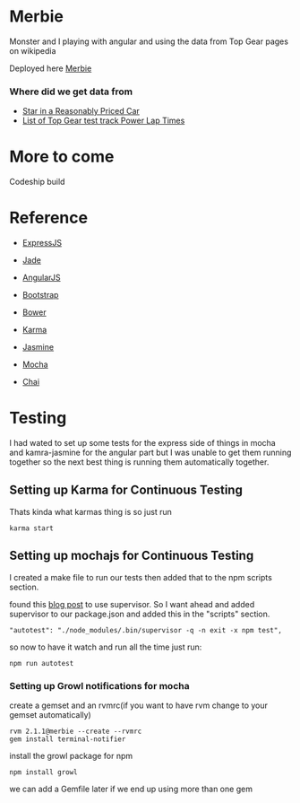 # Merbie

Monster and I playing with angular and using the data from Top Gear pages on wikipedia

Deployed here [Merbie](https://merbie.herokuapp.com/)

### Where did we get data from

* [Star in a Reasonably Priced Car](http://en.wikipedia.org/wiki/Top_Gear_test_track)
* [List of Top Gear test track Power Lap Times](http://en.wikipedia.org/wiki/List_of_Top_Gear_test_track_Power_Lap_Times)

# More to come

Codeship build


# Reference

* [ExpressJS](http://expressjs.com/)

* [Jade](http://jade-lang.com/)

* [AngularJS](https://angularjs.org/)

* [Bootstrap](http://getbootstrap.com/)

* [Bower](http://bower.io/)

* [Karma](http://karma-runner.github.io/0.12/index.html)

* [Jasmine](http://jasmine.github.io/2.2/introduction.html)

* [Mocha](http://mochajs.org/)

* [Chai](http://chaijs.com/api/bdd/)


# Testing

I had wated to set up some tests for the express side of things in mocha and kamra-jasmine for the angular part but I was
unable to get them running together so the next best thing is running them automatically together.

## Setting up Karma for Continuous Testing

 Thats kinda what karmas thing is so just run

```
karma start
```

## Setting up mochajs for Continuous Testing

I created a make file to run our tests then added that to the npm scripts section.

found this [blog post](https://coderwall.com/p/fdcsyq/auto-run-tests-in-node-js) to use supervisor.
So I want ahead and added supervisor to our package.json and added this in the "scripts" section.

```
"autotest": "./node_modules/.bin/supervisor -q -n exit -x npm test",
```


so now to have it watch and run all the time just run:

```
npm run autotest
```


### Setting up Growl notifications for mocha

create a gemset and an rvmrc(if you want to have rvm change to your gemset automatically)

```
rvm 2.1.1@merbie --create --rvmrc
gem install terminal-notifier
```

install the growl package for npm

```
npm install growl
```

we can add a Gemfile later if we end up using more than one gem



